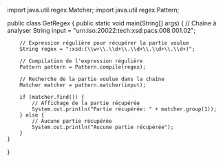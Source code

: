 import java.util.regex.Matcher;
import java.util.regex.Pattern;

public class GetRegex {
    public static void main(String[] args) {
        // Chaîne à analyser
        String input = "urn:iso:20022:tech:xsd:pacs.008.001.02";

        // Expression régulière pour récupérer la partie voulue
        String regex = ":xsd:(\\w+\\.\\d+\\.\\d+\\.\\d+\\.\\d+)";

        // Compilation de l'expression régulière
        Pattern pattern = Pattern.compile(regex);

        // Recherche de la partie voulue dans la chaîne
        Matcher matcher = pattern.matcher(input);

        if (matcher.find()) {
            // Affichage de la partie récupérée
            System.out.println("Partie récupérée: " + matcher.group(1));
        } else {
            // Aucune partie récupérée
            System.out.println("Aucune partie récupérée");
        }
    }
}
